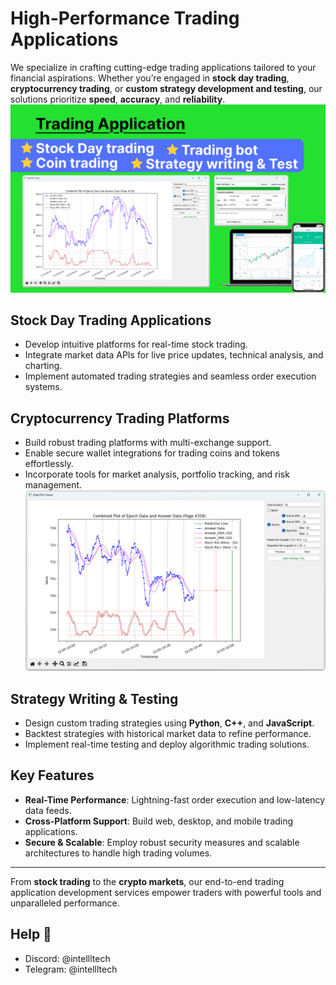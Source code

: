 # High-Performance Trading Applications  

We specialize in crafting cutting-edge trading applications tailored to your financial aspirations. Whether you’re engaged in **stock day trading**, **cryptocurrency trading**, or **custom strategy development and testing**, our solutions prioritize **speed**, **accuracy**, and **reliability**.  
![Banner](https://github.com/intellltech/Trading-application/blob/main/pro-trading.png)
## Stock Day Trading Applications  

- Develop intuitive platforms for real-time stock trading.  
- Integrate market data APIs for live price updates, technical analysis, and charting.  
- Implement automated trading strategies and seamless order execution systems.  

## Cryptocurrency Trading Platforms  

- Build robust trading platforms with multi-exchange support.  
- Enable secure wallet integrations for trading coins and tokens effortlessly.  
- Incorporate tools for market analysis, portfolio tracking, and risk management.  
![Banner](https://github.com/intellltech/Trading-application/blob/main/image.png)

## Strategy Writing & Testing  

- Design custom trading strategies using **Python**, **C++**, and **JavaScript**.  
- Backtest strategies with historical market data to refine performance.  
- Implement real-time testing and deploy algorithmic trading solutions.  

## Key Features  

- **Real-Time Performance**: Lightning-fast order execution and low-latency data feeds.  
- **Cross-Platform Support**: Build web, desktop, and mobile trading applications.  
- **Secure & Scalable**: Employ robust security measures and scalable architectures to handle high trading volumes.  

---

From **stock trading** to the **crypto markets**, our end-to-end trading application development services empower traders with powerful tools and unparalleled performance.

## Help 📮
- Discord: @intellltech
- Telegram: @intellltech
